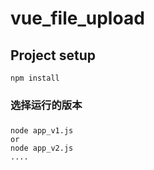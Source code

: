 # vue_file_upload

## Project setup
```
npm install
```
### 选择运行的版本
### 
```
node app_v1.js
or
node app_v2.js
....
```
